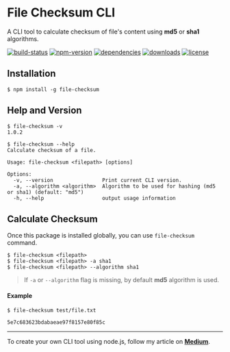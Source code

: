 # File Checksum CLI
A CLI tool to calculate checksum of file's content using **md5** or **sha1** algorithms.

[![build-status](https://img.shields.io/travis/thatisuday/file-checksum?style=flat-square)](https://travis-ci.org/thatisuday/file-checksum)
[![npm-version](https://img.shields.io/npm/v/file-checksum?style=flat-square)](https://www.npmjs.com/package/file-checksum)
[![dependencies](https://img.shields.io/david/thatisuday/file-checksum?style=flat-square)](https://www.npmjs.com/package/file-checksum)
[![downloads](https://img.shields.io/npm/dt/file-checksum?style=flat-square)](https://www.npmjs.com/package/file-checksum)
[![license](https://img.shields.io/npm/l/file-checksum?style=flat-square)](https://www.npmjs.com/package/file-checksum)

## Installation
```
$ npm install -g file-checksum
```

## Help and Version
```
$ file-checksum -v
1.0.2

$ file-checksum --help
Calculate checksum of a file.

Usage: file-checksum <filepath> [options]

Options:
  -v, --version                Print current CLI version.
  -a, --algorithm <algorithm>  Algorithm to be used for hashing (md5 or sha1) (default: "md5")
  -h, --help                   output usage information
```

## Calculate Checksum
Once this package is installed globally, you can use `file-checksum` command.
```
$ file-checksum <filepath>
$ file-checksum <filepath> -a sha1
$ file-checksum <filepath> --algorithm sha1
```
> If `-a` or `--algorithm` flag is missing, by default **md5** algorithm is used.

#### Example
```
$ file-checksum test/file.txt

5e7c683623bdabaeae97f8157e80f85c
```

---

To create your own CLI tool using node.js, follow my article on [**Medium**](https://itnext.io/making-cli-app-with-ease-using-commander-js-and-inquirer-js-f3bbd52977ac).